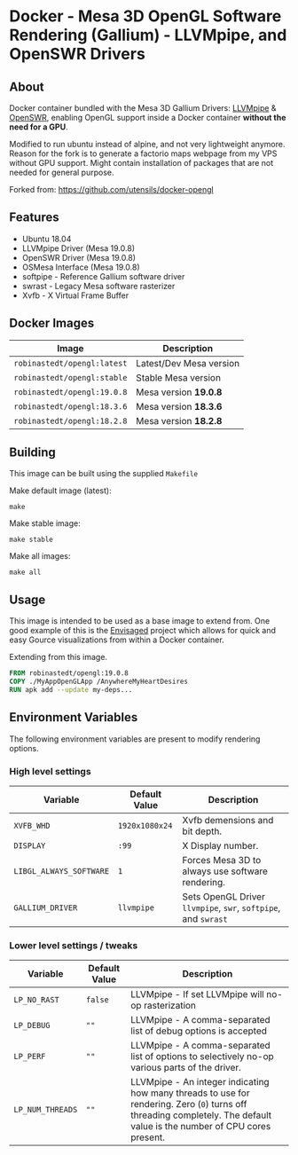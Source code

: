 # Docker - Mesa 3D OpenGL Software Rendering (Gallium) - LLVMpipe, and OpenSWR Drivers

## About

Docker container bundled with the Mesa 3D Gallium Drivers: [LLVMpipe][mesa-llvm] & [OpenSWR][openswr], enabling OpenGL support inside a Docker container **without the need for a GPU**.

Modified to run ubuntu instead of alpine, and not very lightweight anymore. Reason for the fork is to generate a factorio maps webpage from my VPS without GPU support. Might contain installation of packages that are not needed for general purpose.

Forked from: https://github.com/utensils/docker-opengl

## Features

- Ubuntu 18.04
- LLVMpipe Driver (Mesa 19.0.8)
- OpenSWR Driver (Mesa 19.0.8)
- OSMesa Interface (Mesa 19.0.8)
- softpipe - Reference Gallium software driver
- swrast - Legacy Mesa software rasterizer
- Xvfb - X Virtual Frame Buffer

## Docker Images

| Image                       | Description             |
| --------------------------- | ----------------------- |
| `robinastedt/opengl:latest` | Latest/Dev Mesa version |
| `robinastedt/opengl:stable` | Stable Mesa version     |
| `robinastedt/opengl:19.0.8` | Mesa version **19.0.8** |
| `robinastedt/opengl:18.3.6` | Mesa version **18.3.6** |
| `robinastedt/opengl:18.2.8` | Mesa version **18.2.8** |

## Building

This image can be built using the supplied `Makefile`

Make default image (latest):
```shell
make
```

Make stable image:
```shell
make stable
```

Make all images:
```shell
make all
```

## Usage

This image is intended to be used as a base image to extend from. One good example of this is the [Envisaged][Envisaged] project which allows for quick and easy Gource visualizations from within a Docker container.

Extending from this image.

```Dockerfile
FROM robinastedt/opengl:19.0.8
COPY ./MyAppOpenGLApp /AnywhereMyHeartDesires
RUN apk add --update my-deps...
```

## Environment Variables

The following environment variables are present to modify rendering options.

### High level settings

| Variable                | Default Value  | Description                                                    |
| ----------------------- | -------------- | -------------------------------------------------------------- |
| `XVFB_WHD`              | `1920x1080x24` | Xvfb demensions and bit depth.                                 |
| `DISPLAY`               | `:99`          | X Display number.                                              |
| `LIBGL_ALWAYS_SOFTWARE` | `1`            | Forces Mesa 3D to always use software rendering.               |
| `GALLIUM_DRIVER`        | `llvmpipe`     | Sets OpenGL Driver `llvmpipe`, `swr`, `softpipe`, and `swrast` |

### Lower level settings / tweaks

| Variable         | Default Value | Description                                                                                                                                                              |
| ---------------- | ------------- | ------------------------------------------------------------------------------------------------------------------------------------------------------------------------ |
| `LP_NO_RAST`     | `false`       | LLVMpipe - If set LLVMpipe will no-op rasterization                                                                                                                      |
| `LP_DEBUG`       | `""`          | LLVMpipe - A comma-separated list of debug options is accepted                                                                                                           |
| `LP_PERF`        | `""`          | LLVMpipe - A comma-separated list of options to selectively no-op various parts of the driver.                                                                           |
| `LP_NUM_THREADS` | `""`          | LLVMpipe - An integer indicating how many threads to use for rendering. Zero (`0`) turns off threading completely. The default value is the number of CPU cores present. |

[openswr]: http://openswr.org/
[mesa-llvm]: https://www.mesa3d.org/llvmpipe.html
[Envisaged]: https://github.com/utensils/Envisaged

